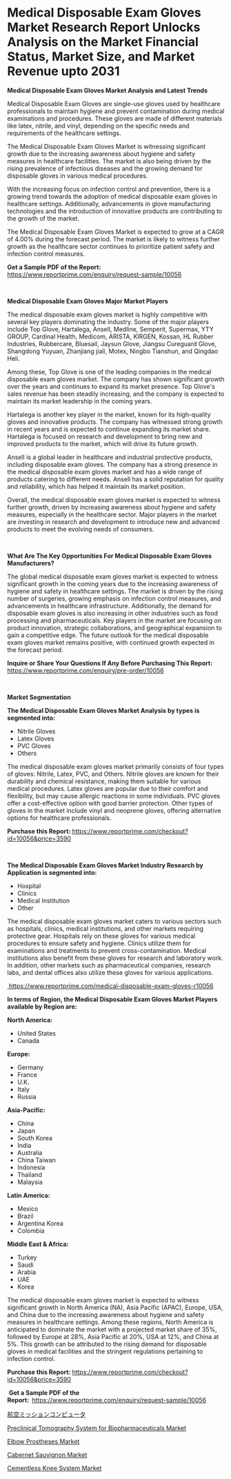 <p><h1>Medical Disposable Exam Gloves Market Research Report Unlocks Analysis on the Market Financial Status, Market Size, and Market Revenue upto 2031</h1></p><p><strong>Medical Disposable Exam Gloves Market Analysis and Latest Trends</strong></p>
<p><p>Medical Disposable Exam Gloves are single-use gloves used by healthcare professionals to maintain hygiene and prevent contamination during medical examinations and procedures. These gloves are made of different materials like latex, nitrile, and vinyl, depending on the specific needs and requirements of the healthcare settings.</p><p>The Medical Disposable Exam Gloves Market is witnessing significant growth due to the increasing awareness about hygiene and safety measures in healthcare facilities. The market is also being driven by the rising prevalence of infectious diseases and the growing demand for disposable gloves in various medical procedures.</p><p>With the increasing focus on infection control and prevention, there is a growing trend towards the adoption of medical disposable exam gloves in healthcare settings. Additionally, advancements in glove manufacturing technologies and the introduction of innovative products are contributing to the growth of the market.</p><p>The Medical Disposable Exam Gloves Market is expected to grow at a CAGR of 4.00% during the forecast period. The market is likely to witness further growth as the healthcare sector continues to prioritize patient safety and infection control measures.</p></p>
<p><strong>Get a Sample PDF of the Report:&nbsp;</strong> <a href="https://www.reportprime.com/enquiry/request-sample/10056">https://www.reportprime.com/enquiry/request-sample/10056</a></p>
<p>&nbsp;</p>
<p><strong>Medical Disposable Exam Gloves Major Market Players</strong></p>
<p><p>The medical disposable exam gloves market is highly competitive with several key players dominating the industry. Some of the major players include Top Glove, Hartalega, Ansell, Medline, Semperit, Supermax, YTY GROUP, Cardinal Health, Medicom, ARISTA, KIRGEN, Kossan, HL Rubber Industries, Rubbercare, Bluesail, Jaysun Glove, Jiangsu Cureguard Glove, Shangdong Yuyuan, Zhanjiang jiali, Motex, Ningbo Tianshun, and Qingdao Heli.</p><p>Among these, Top Glove is one of the leading companies in the medical disposable exam gloves market. The company has shown significant growth over the years and continues to expand its market presence. Top Glove's sales revenue has been steadily increasing, and the company is expected to maintain its market leadership in the coming years.</p><p>Hartalega is another key player in the market, known for its high-quality gloves and innovative products. The company has witnessed strong growth in recent years and is expected to continue expanding its market share. Hartalega is focused on research and development to bring new and improved products to the market, which will drive its future growth.</p><p>Ansell is a global leader in healthcare and industrial protective products, including disposable exam gloves. The company has a strong presence in the medical disposable exam gloves market and has a wide range of products catering to different needs. Ansell has a solid reputation for quality and reliability, which has helped it maintain its market position.</p><p>Overall, the medical disposable exam gloves market is expected to witness further growth, driven by increasing awareness about hygiene and safety measures, especially in the healthcare sector. Major players in the market are investing in research and development to introduce new and advanced products to meet the evolving needs of consumers.</p></p>
<p>&nbsp;</p>
<p><strong>What Are The Key Opportunities For Medical Disposable Exam Gloves Manufacturers?</strong></p>
<p><p>The global medical disposable exam gloves market is expected to witness significant growth in the coming years due to the increasing awareness of hygiene and safety in healthcare settings. The market is driven by the rising number of surgeries, growing emphasis on infection control measures, and advancements in healthcare infrastructure. Additionally, the demand for disposable exam gloves is also increasing in other industries such as food processing and pharmaceuticals. Key players in the market are focusing on product innovation, strategic collaborations, and geographical expansion to gain a competitive edge. The future outlook for the medical disposable exam gloves market remains positive, with continued growth expected in the forecast period.</p></p>
<p><strong>Inquire or Share Your Questions If Any Before Purchasing This Report:</strong> <a href="https://www.reportprime.com/enquiry/pre-order/10056">https://www.reportprime.com/enquiry/pre-order/10056</a></p>
<p>&nbsp;</p>
<p><strong>Market Segmentation</strong></p>
<p><strong>The Medical Disposable Exam Gloves Market Analysis by types is segmented into:</strong></p>
<p><ul><li>Nitrile Gloves</li><li>Latex Gloves</li><li>PVC Gloves</li><li>Others</li></ul></p>
<p><p>The medical disposable exam gloves market primarily consists of four types of gloves: Nitrile, Latex, PVC, and Others. Nitrile gloves are known for their durability and chemical resistance, making them suitable for various medical procedures. Latex gloves are popular due to their comfort and flexibility, but may cause allergic reactions in some individuals. PVC gloves offer a cost-effective option with good barrier protection. Other types of gloves in the market include vinyl and neoprene gloves, offering alternative options for healthcare professionals.</p></p>
<p><strong>Purchase this Report:&nbsp;</strong><a href="https://www.reportprime.com/checkout?id=10056&price=3590">https://www.reportprime.com/checkout?id=10056&price=3590</a></p>
<p>&nbsp;</p>
<p><strong>The Medical Disposable Exam Gloves Market Industry Research by Application is segmented into:</strong></p>
<p><ul><li>Hospital</li><li>Clinics</li><li>Medical Institution</li><li>Other</li></ul></p>
<p><p>The medical disposable exam gloves market caters to various sectors such as hospitals, clinics, medical institutions, and other markets requiring protective gear. Hospitals rely on these gloves for various medical procedures to ensure safety and hygiene. Clinics utilize them for examinations and treatments to prevent cross-contamination. Medical institutions also benefit from these gloves for research and laboratory work. In addition, other markets such as pharmaceutical companies, research labs, and dental offices also utilize these gloves for various applications.</p></p>
<p><a href="https://www.reportprime.com/medical-disposable-exam-gloves-r10056">&nbsp;https://www.reportprime.com/medical-disposable-exam-gloves-r10056</a></p>
<p><strong>In terms of Region, the Medical Disposable Exam Gloves Market Players available by Region are:</strong></p>
<p>
    <p> <strong> North America: </strong>
        <ul>
            <li>United States</li>
            <li>Canada</li>
        </ul>
        </p> 
    <p> <strong> Europe: </strong>
        <ul>
            <li>Germany</li>
            <li>France</li>
            <li>U.K.</li>
            <li>Italy</li>
            <li>Russia</li>
        </ul>
        </p> 
    <p> <strong> Asia-Pacific: </strong>
        <ul>
            <li>China</li>
            <li>Japan</li>
            <li>South Korea</li>
            <li>India</li>
            <li>Australia</li>
            <li>China Taiwan</li>
            <li>Indonesia</li>
            <li>Thailand</li>
            <li>Malaysia</li>
        </ul>
        </p> 
    <p> <strong> Latin America: </strong>
        <ul>
            <li>Mexico</li>
            <li>Brazil</li>
            <li>Argentina Korea</li>
            <li>Colombia</li>
        </ul>
        </p> 
    <p> <strong> Middle East & Africa: </strong>
        <ul>
            <li>Turkey</li>
            <li>Saudi</li>
            <li>Arabia</li>
            <li>UAE</li>
            <li>Korea</li>
        </ul>
    </p>
    </p>
<p><p>The medical disposable exam gloves market is expected to witness significant growth in North America (NA), Asia Pacific (APAC), Europe, USA, and China due to the increasing awareness about hygiene and safety measures in healthcare settings. Among these regions, North America is anticipated to dominate the market with a projected market share of 35%, followed by Europe at 28%, Asia Pacific at 20%, USA at 12%, and China at 5%. This growth can be attributed to the rising demand for disposable gloves in medical facilities and the stringent regulations pertaining to infection control.</p></p>
<p><strong>Purchase this Report: </strong><a href="https://www.reportprime.com/checkout?id=10056&price=3590">https://www.reportprime.com/checkout?id=10056&price=3590</a></p>
<p>&nbsp;<strong>Get a Sample PDF of the Report:&nbsp;&nbsp;</strong><a href="https://www.reportprime.com/enquiry/request-sample/10056">https://www.reportprime.com/enquiry/request-sample/10056</a></p>
<p><strong></strong></p>
<p><p><a href="https://github.com/LeoraEber/Market-Research-Report-List-2/blob/main/804406885888.md">航空ミッションコンピュータ</a></p><p><a href="https://github.com/faisalayoob601/Market-Research-Report-List-2/blob/main/preclinical-tomography-system-for-biopharmaceuticals-market.md">Preclinical Tomography System for Biopharmaceuticals Market</a></p><p><a href="https://medium.com/@chadlabadie2023/elbow-prostheses-market-essentials-key-market-players-demand-drivers-and-roi-potential-ef421157f911">Elbow Prostheses Market</a></p><p><a href="https://www.linkedin.com/pulse/cabernet-sau-ideauda-ctzgf?trackingId=aaiIeLG3ReeyvW%2BIFXGLjw%3D%3D">Cabernet Sauvignon Market</a></p><p><a href="https://medium.com/@calekuhlman/exploring-cementless-knee-system-market-dynamics-global-trends-and-future-growth-prospects-2024-ce936463d67a?postPublishedType=initial">Cementless Knee System Market</a></p></p>